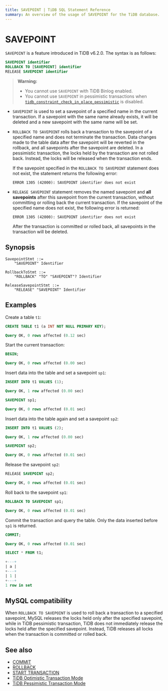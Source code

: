 ```yaml
---
title: SAVEPOINT | TiDB SQL Statement Reference
summary: An overview of the usage of SAVEPOINT for the TiDB database.
---
```


# SAVEPOINT

`SAVEPOINT` is a feature introduced in TiDB v6.2.0. The syntax is as follows:

```sql
SAVEPOINT identifier
ROLLBACK TO [SAVEPOINT] identifier
RELEASE SAVEPOINT identifier
```

> **Warning:**
>
> - You cannot use `SAVEPOINT` with TiDB Binlog enabled.
> - You cannot use `SAVEPOINT` in pessimistic transactions when [`tidb_constraint_check_in_place_pessimistic`](/system-variables.md#tidb_constraint_check_in_place_pessimistic-new-in-v630) is disabled.

- `SAVEPOINT` is used to set a savepoint of a specified name in the current transaction. If a savepoint with the same name already exists, it will be deleted and a new savepoint with the same name will be set.

- `ROLLBACK TO SAVEPOINT` rolls back a transaction to the savepoint of a specified name and does not terminate the transaction. Data changes made to the table data after the savepoint will be reverted in the rollback, and all savepoints after the savepoint are deleted. In a pessimistic transaction, the locks held by the transaction are not rolled back. Instead, the locks will be released when the transaction ends.

    If the savepoint specified in the `ROLLBACK TO SAVEPOINT` statement does not exist, the statement returns the following error:

    ```
    ERROR 1305 (42000): SAVEPOINT identifier does not exist
    ```

- `RELEASE SAVEPOINT` statement removes the named savepoint and **all savepoints** after this savepoint from the current transaction, without committing or rolling back the current transaction. If the savepoint of the specified name does not exist, the following error is returned:

    ```
    ERROR 1305 (42000): SAVEPOINT identifier does not exist
    ```

    After the transaction is committed or rolled back, all savepoints in the transaction will be deleted.

## Synopsis

```ebnf+diagram
SavepointStmt ::=
    "SAVEPOINT" Identifier

RollbackToStmt ::=
    "ROLLBACK" "TO" "SAVEPOINT"? Identifier

ReleaseSavepointStmt ::=
    "RELEASE" "SAVEPOINT" Identifier
```

## Examples

Create a table `t1`:

```sql
CREATE TABLE t1 (a INT NOT NULL PRIMARY KEY);
```

```sql
Query OK, 0 rows affected (0.12 sec)
```

Start the current transaction:

```sql
BEGIN;
```

```sql
Query OK, 0 rows affected (0.00 sec)
```

Insert data into the table and set a savepoint `sp1`:

```sql
INSERT INTO t1 VALUES (1);
```

```sql
Query OK, 1 row affected (0.00 sec)
```

```sql
SAVEPOINT sp1;
```

```sql
Query OK, 0 rows affected (0.01 sec)
```

Insert data into the table again and set a savepoint `sp2`:

```sql
INSERT INTO t1 VALUES (2);
```

```sql
Query OK, 1 row affected (0.00 sec)
```

```sql
SAVEPOINT sp2;
```

```sql
Query OK, 0 rows affected (0.01 sec)
```

Release the savepoint `sp2`:

```sql
RELEASE SAVEPOINT sp2;
```

```sql
Query OK, 0 rows affected (0.01 sec)
```

Roll back to the savepoint `sp1`:

```sql
ROLLBACK TO SAVEPOINT sp1;
```

```sql
Query OK, 0 rows affected (0.01 sec)
```

Commit the transaction and query the table. Only the data inserted before `sp1` is returned.

```sql
COMMIT;
```

```sql
Query OK, 0 rows affected (0.01 sec)
```

```sql
SELECT * FROM t1;
```

```sql
+---+
| a |
+---+
| 1 |
+---+
1 row in set
```

## MySQL compatibility

When `ROLLBACK TO SAVEPOINT` is used to roll back a transaction to a specified savepoint, MySQL releases the locks held only after the specified savepoint, while in TiDB pessimistic transaction, TiDB does not immediately release the locks held after the specified savepoint. Instead, TiDB releases all locks when the transaction is committed or rolled back.

## See also

* [COMMIT](/sql-statements/sql-statement-commit.md)
* [ROLLBACK](/sql-statements/sql-statement-rollback.md)
* [START TRANSACTION](/sql-statements/sql-statement-start-transaction.md)
* [TiDB Optimistic Transaction Mode](/optimistic-transaction.md)
* [TiDB Pessimistic Transaction Mode](/pessimistic-transaction.md)
